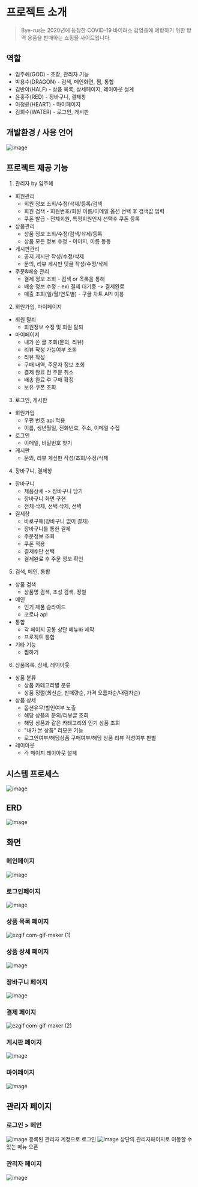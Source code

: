 # 프로젝트 소개
>Bye-rus는 2020년에 등장한 COVID-19 바이러스 감염증에 예방하기 위한 방역 용품을 판매하는 쇼핑몰 사이트입니다.

## 역할
+ 임주혜(GOD) - 조장, 관리자 기능
+ 박용수(DRAGON) - 검색, 메인화면, 찜, 통합
+ 김반야(HALF) - 상품 목록, 상세페이지, 레이아웃 설계
+ 윤홍주(RED) - 장바구니, 결제창
+ 이정윤(HEART) - 마이페이지
+ 김희수(WATER) - 로그인, 게시판

## 개발환경 / 사용 언어
![image](https://user-images.githubusercontent.com/72897088/107852846-388dec00-6e56-11eb-8f28-b0bd106c7181.png)

## 프로젝트 제공 기능
1. 관리자 by 임주혜
  + 회원관리
    - 회원 정보 조회/수정/삭제/등록/검색
    - 회원 검색 - 회원번호/회원 이름/이메일 옵션 선택 후 검색값 입력
    - 쿠폰 발급 - 전체회원, 특정회원인지 선택후 쿠폰 등록
  + 상품관리
    - 상품 정보 조회/수정/검색/삭제/등록
    - 상품 모든 정보 수정 - 이미지, 이름 등등
  + 게시판관리
    - 공지 게시판 작성/수정/삭제
    - 문의, 리뷰 게시판 댓글 작성/수정/삭제
  + 주문&배송 관리
    - 결제 정보 조회 - 검색 or 목록을 통해
    - 배송 정보 수정 - ex) 결제 대기중 -> 결제완료
    - 매출 조회(일/월/연도별) - 구글 차트 API 이용
2. 회원가입, 마이페이지
  + 회원 탈퇴
    - 회원정보 수정 및 회원 탈퇴
  + 마이페이지
    - 내가 쓴 글 조회(문의, 리뷰)
    - 리뷰 작성 가능여부 조회
    - 리뷰 작성
    - 구매 내역, 주문자 정보 조회
    - 결제 완료 전 주문 취소
    - 배송 완료 후 구매 확정
    - 보유 쿠폰 조회
3. 로그인, 게시판
  + 회원가입
    - 우편 번호 api 적용
    - 이름, 생년월일, 전화번호, 주소, 이메일 수집
  + 로그인
    - 이메일, 비밀번호 찾기
  + 게시판
    - 문의, 리뷰 게싶판 작성/조회/수정/삭제
4. 장바구니, 결제창
  + 장바구니
    - 제품상세 -> 장바구니 담기
    - 장바구니 화면 구현
    - 전체 삭제, 선택 삭제, 선택
  + 결제창
    - 바로구매(장바구니 없이 결제)
    - 장바구니를 통한 결제
    - 주문정보 조회
    - 쿠폰 적용
    - 결제수단 선택
    - 결제완료 후 주문 정보 확인
5. 검색, 메인, 통합
  + 상품 검색
    - 상품명 검색, 초성 검색, 정렬
  + 메인
    - 인기 제품 슬라이드
    - 코로나 api
  + 통합
    - 각 페이지 공통 상단 메뉴바 제작
    - 프로젝트 통합
  + 기타 기능
    - 찜하기 
6. 상품목록, 상세, 레이아웃
  + 상품 분류
    - 상품 카테고리별 분류
    - 상품 정렬(최신순, 판매량순, 가격 오름차순/내림차순)
  + 상품 상세
    - 옵션유무/할인여부 노출
    - 해당 상품의 문의/리뷰글 조회
    - 해당 상품과 같은 카테고리의 인기 상품 조회
    - "내가 본 상품" 리모콘 기능
    - 로그인여부/해당상품 구매여부/해당 상품 리뷰 작성여부 판별
  + 레이아웃
    - 각 페이지 레이아웃 설계
    
## 시스템 프로세스
![image](https://user-images.githubusercontent.com/72897088/107854541-ce7a4480-6e5f-11eb-92d8-de9ef23d890c.png)

## ERD
![image](https://user-images.githubusercontent.com/72897088/107854556-f7023e80-6e5f-11eb-9e31-78f0b3259b01.png)

## 화면
### 메인페이지
![image](https://user-images.githubusercontent.com/72897088/107857953-d4c6eb80-6e74-11eb-822f-e618fe648be1.png)

### 로그인페이지
![image](https://user-images.githubusercontent.com/72897088/107857970-f6c06e00-6e74-11eb-86a9-20963d686d4d.png)

### 상품 목록 페이지
![ezgif com-gif-maker (1)](https://user-images.githubusercontent.com/72897088/107858167-27ed6e00-6e76-11eb-941e-633b7c3ae8aa.gif)

### 상품 상세 페이지
![image](https://user-images.githubusercontent.com/72897088/107858201-59fed000-6e76-11eb-94bd-1aa2071b1072.png)

### 장바구니 페이지
![image](https://user-images.githubusercontent.com/72897088/107858230-7dc21600-6e76-11eb-877d-615853feddd2.png)

### 결제 페이지
![ezgif com-gif-maker (2)](https://user-images.githubusercontent.com/72897088/107858294-e8735180-6e76-11eb-9616-872c16f00840.gif)

### 게시판 페이지
![image](https://user-images.githubusercontent.com/72897088/107858399-4bfd7f00-6e77-11eb-872a-c4e2241166c1.png)

### 마이페이지
![image](https://user-images.githubusercontent.com/72897088/107858444-77806980-6e77-11eb-839b-f71845eb511e.png)

## 관리자 페이지
### 로그인 > 메인
![image](https://user-images.githubusercontent.com/72897088/107858484-b0204300-6e77-11eb-91c0-c2db9625e03c.png)
등록된 관리자 계정으로 로그인
![image](https://user-images.githubusercontent.com/72897088/107858503-ca5a2100-6e77-11eb-949f-b89cf06a7c63.png)
상단의 관리자페이지로 이동할 수 있는 메뉴 오픈

### 관리자 페이지
![image](https://user-images.githubusercontent.com/72897088/107858521-e493ff00-6e77-11eb-8b7a-03ece4d7f857.png)




